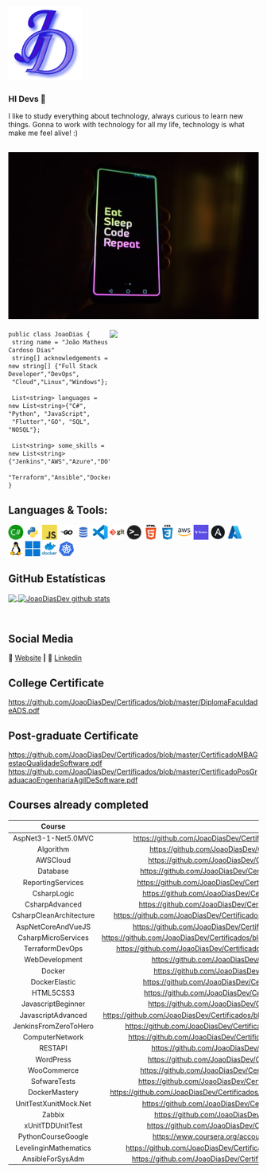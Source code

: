 [![Header](https://github.com/JoaoDiasDev/JoaoDiasDev/blob/main/logoX1.png "Header")](https://github.com/joaodiasdev/)

### HI Devs 👋

I like to study everything about technology, always curious to learn new things. Gonna to work with technology for all my life, technology is what make me feel alive! :)

## <img alt="about-me" src="https://github.com/JoaoDiasDev/ResourcesGeralParaProjetos/blob/master/JoaoDiasDev/Readme/resources/about-me-section.jpg?raw=true" />


<img align="right" width="300" src="https://media.giphy.com/media/iGpHt2H22k1orjgT9b/giphy.gif" />


```Csharp
public class JoaoDias {
 string name = "João Matheus Cardoso Dias"
 string[] acknowledgements = new string[] {"Full Stack Developer","DevOps",
 "Cloud","Linux","Windows"};

 List<string> languages = new List<string>{"C#", "Python", "JavaScript",
 "Flutter","GO", "SQL", "NOSQL"};

 List<string> some_skills = new List<string>{"Jenkins","AWS","Azure","DO","GCP",
 "Terraform","Ansible","Docker","Kubernetes"}
}
```

## **Languages & Tools:**  

<code><img height="30" src="https://raw.githubusercontent.com/github/explore/80688e429a7d4ef2fca1e82350fe8e3517d3494d/topics/csharp/csharp.png"></code>
<code><img height="30" src="https://raw.githubusercontent.com/github/explore/80688e429a7d4ef2fca1e82350fe8e3517d3494d/topics/python/python.png"></code>
<code><img height="30" src="https://raw.githubusercontent.com/github/explore/80688e429a7d4ef2fca1e82350fe8e3517d3494d/topics/javascript/javascript.png"></code>
<code><img height="30" src="https://raw.githubusercontent.com/github/explore/80688e429a7d4ef2fca1e82350fe8e3517d3494d/topics/go/go.png"></code>
<code><img height="30" src="https://raw.githubusercontent.com/github/explore/80688e429a7d4ef2fca1e82350fe8e3517d3494d/topics/sql/sql.png"></code>
<code><img height="30" src="https://raw.githubusercontent.com/github/explore/80688e429a7d4ef2fca1e82350fe8e3517d3494d/topics/visual-studio-code/visual-studio-code.png"></code>
<code><img height="30" src="https://raw.githubusercontent.com/github/explore/80688e429a7d4ef2fca1e82350fe8e3517d3494d/topics/git/git.png"></code>
<code><img height="30" src="https://raw.githubusercontent.com/github/explore/80688e429a7d4ef2fca1e82350fe8e3517d3494d/topics/terminal/terminal.png"></code>
<code><img height="30" src="https://raw.githubusercontent.com/github/explore/80688e429a7d4ef2fca1e82350fe8e3517d3494d/topics/html/html.png"></code>
<code><img height="30" src="https://raw.githubusercontent.com/github/explore/80688e429a7d4ef2fca1e82350fe8e3517d3494d/topics/css/css.png"></code>
<code><img height="30" src="https://raw.githubusercontent.com/github/explore/fbceb94436312b6dacde68d122a5b9c7d11f9524/topics/aws/aws.png"></code>
<code><img height="30" src="https://raw.githubusercontent.com/github/explore/80688e429a7d4ef2fca1e82350fe8e3517d3494d/topics/terraform/terraform.png"></code>
<code><img height="30" src="https://raw.githubusercontent.com/github/explore/80688e429a7d4ef2fca1e82350fe8e3517d3494d/topics/ansible/ansible.png"></code>
<code><img height="30" src="https://raw.githubusercontent.com/github/explore/eaef8552d8b082ffafe2bfc8a5023d47da904aac/topics/azure/azure.png"></code>
<code><img height="30" src="https://raw.githubusercontent.com/github/explore/80688e429a7d4ef2fca1e82350fe8e3517d3494d/topics/linux/linux.png"></code>
<code><img height="30" src="https://raw.githubusercontent.com/github/explore/379d49236d826364be968345e0a085d044108cff/topics/windows/windows.png"></code>
<code><img height="30" src="https://raw.githubusercontent.com/github/explore/80688e429a7d4ef2fca1e82350fe8e3517d3494d/topics/docker/docker.png"></code>
<code><img height="30" src="https://raw.githubusercontent.com/github/explore/01ea2a586e5da744792d0ccfce2f68b861f29301/topics/kubernetes/kubernetes.png"></code>

## **GitHub Estatísticas**

<a href="https://github.com/joaodiasdev">
  <img align="center" src="https://github-readme-stats.vercel.app/api/top-langs/?username=joaodiasdev&theme=nightowl&hide_langs_below=1" />
</a>

<a href="https://github.com/joaodiasdev">
 <img align="center" src="https://github-readme-stats.vercel.app/api?username=joaodiasdev&show_icons=true&theme=nightowl&line_height=27" alt="JoaoDiasDev github stats"/>
</a>

[website]: https://joaodiasdev.com/
[linkedin]: https://www.linkedin.com/in/jo%C3%A3o-matheus-cardoso-dias-29636220a/
<br>

## Social Media

🏡 [Website][website] **|** 
👔 [Linkedin][linkedin]

## College Certificate
https://github.com/JoaoDiasDev/Certificados/blob/master/DiplomaFaculdadeADS.pdf

## Post-graduate Certificate
https://github.com/JoaoDiasDev/Certificados/blob/master/CertificadoMBAGestaoQualidadeSoftware.pdf
https://github.com/JoaoDiasDev/Certificados/blob/master/CertificadoPosGraduacaoEngenhariaAgilDeSoftware.pdf

## Courses already completed

|       Course           |                            Certificate                                                                      |
|:----------------------:|:-----------------------------------------------------------------------------------------------------------:|
|  AspNet3-1-Net5.0MVC   | https://github.com/JoaoDiasDev/Certificados/blob/master/CertificadoAspNet3-1-Net5.0.pdf                     |
|     Algorithm          | https://github.com/JoaoDiasDev/Certificados/blob/master/CertificadoAlgoritmo.pdf                            |
|      AWSCloud          | https://github.com/JoaoDiasDev/Certificados/blob/master/CertificadoAWSCloud.pdf                             |
|      Database          | https://github.com/JoaoDiasDev/Certificados/blob/master/CertificadoBancoDeDados.pdf                         |
| ReportingServices      | https://github.com/JoaoDiasDev/Certificados/blob/master/CertificadoReportingService.pdf                     |
|    CsharpLogic         | https://github.com/JoaoDiasDev/Certificados/blob/master/CertificadoCsharpLogica.pdf                         |
|    CsharpAdvanced      | https://github.com/JoaoDiasDev/Certificados/blob/master/CertificadoCsharpIntermed.pdf                       |
| CsharpCleanArchitecture| https://github.com/JoaoDiasDev/Certificados/blob/master/CertificadoArchitectureCsharpAspNetCore.pdf         |
| AspNetCoreAndVueJS     | https://github.com/JoaoDiasDev/Certificados/blob/master/CertificadoAspNetCoreEVueJS.pdf                     |
| CsharpMicroServices    | https://github.com/JoaoDiasDev/Certificados/blob/master/CertificadoMicroServicesNet6.0RabbitMQeOcelot.pdf   |
|  TerraformDevOps       | https://github.com/JoaoDiasDev/Certificados/blob/master/CertificadoTerraformAWSSREIACDevOps.pdf             |
|   WebDevelopment       | https://github.com/JoaoDiasDev/Certificados/blob/master/CertificadoDevWeb.pdf                               |
|       Docker           | https://github.com/JoaoDiasDev/Certificados/blob/master/CertificadoDocker.pdf                               |
|   DockerElastic        | https://github.com/JoaoDiasDev/Certificados/blob/master/CertificadoDockerElastic.pdf                        |
|     HTML5CSS3          | https://github.com/JoaoDiasDev/Certificados/blob/master/CertificadoHTML5CSS3.pdf                            |
| JavascriptBeginner     | https://github.com/JoaoDiasDev/Certificados/blob/master/CertificadoJavaScript.pdf                           |
| JavascriptAdvanced     | https://github.com/JoaoDiasDev/Certificados/blob/master/CertificadoJavascriptAvan%C3%A7adoFullStack.pdf     |
| JenkinsFromZeroToHero  | https://github.com/JoaoDiasDev/Certificados/blob/master/CertificadoJenkinsFromZeroToHero.pdf                |
| ComputerNetwork        | https://github.com/JoaoDiasDev/Certificados/blob/master/CertificadoRedeDeComputadores.pdf                   |
|      RESTAPI           | https://github.com/JoaoDiasDev/Certificados/blob/master/CertificadoRESTAPI.pdf                              |
|     WordPress          | https://github.com/JoaoDiasDev/Certificados/blob/master/CertificadoWordPress.pdf                            |
|    WooCommerce         | https://github.com/JoaoDiasDev/Certificados/blob/master/CertificadoWooCommerce.pdf                          |
|    SofwareTests        | https://github.com/JoaoDiasDev/Certificados/blob/master/CertificadoTestesSoftwares.pdf                      |
|    DockerMastery       | https://github.com/JoaoDiasDev/Certificados/blob/master/CertificadoDockerMasterySwarmKubernetes.pdf         |
|  UnitTestXunitMock.Net | https://github.com/JoaoDiasDev/Certificados/blob/master/CertificadoXunitMockNet.pdf                         |
|      Zabbix            | https://github.com/JoaoDiasDev/Certificados/blob/master/CertificadoZabbix.pdf                               |
|  xUnitTDDUnitTest      | https://github.com/JoaoDiasDev/Certificados/blob/master/CertificadoTDDDotNet.pdf                            |
|  PythonCourseGoogle    | https://www.coursera.org/account/accomplishments/certificate/HYPZGU9SFBK3                                   |
|  LevelinginMathematics | https://github.com/JoaoDiasDev/Certificados/blob/master/CertificadoNivelamentoMatematica.pdf                |
|  AnsibleForSysAdm      |  https://github.com/JoaoDiasDev/Certificados/blob/master/CertificadoAnsibleParaSysADM.pdf                   |

